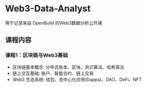 # Web3-Data-Analyst

用于记录来自 OpenBuild 的Web3数据分析公开课

## 课程内容

### 课程1：区块链与Web3基础

- 区块链基本概念: 分布式账本、区块、共识算法、哈希算法
- 链上交互基础: 账户、智能合约、链上交易
- Web3 生态系统: 钱包、去中心化应用(Dapps)、DAO、DeFi、NFT
